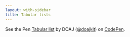 ```yaml
---
layout: with-sidebar
title: Tabular lists
---
```


<p class="codepen" data-height="499" data-theme-id="dark" data-default-tab="result" data-user="doajkit" data-slug-hash="oNYwyyd" data-pen-title="Tabular list">
  <span>See the Pen <a href="https://codepen.io/doajkit/pen/oNYwyyd">
  Tabular list</a> by DOAJ (<a href="https://codepen.io/doajkit">@doajkit</a>)
  on <a href="https://codepen.io">CodePen</a>.</span>
</p>
<script async src="https://cpwebassets.codepen.io/assets/embed/ei.js"></script>
